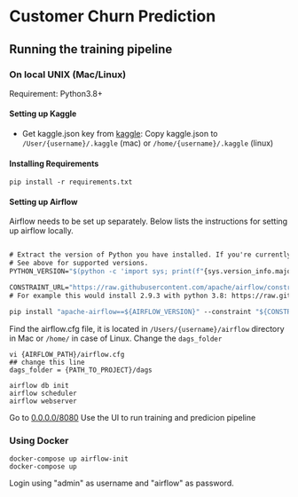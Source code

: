 # Customer Churn Prediction

## Running the training pipeline

### On local UNIX (Mac/Linux)
Requirement: Python3.8+

#### Setting up Kaggle
- Get kaggle.json key from [kaggle](https://www.kaggle.com/docs/api): Copy kaggle.json to ```/User/{username}/.kaggle``` (mac) or  ```/home/{username}/.kaggle``` (linux)

#### Installing Requirements
```pip install -r requirements.txt```

####  Setting up Airflow
Airflow needs to be set up separately. Below lists the instructions for setting up airflow locally.
```AIRFLOW_VERSION=2.9.3

# Extract the version of Python you have installed. If you're currently using a Python version that is not supported by Airflow, you may want to set this manually.
# See above for supported versions.
PYTHON_VERSION="$(python -c 'import sys; print(f"{sys.version_info.major}.{sys.version_info.minor}")')"

CONSTRAINT_URL="https://raw.githubusercontent.com/apache/airflow/constraints-${AIRFLOW_VERSION}/constraints-${PYTHON_VERSION}.txt"
# For example this would install 2.9.3 with python 3.8: https://raw.githubusercontent.com/apache/airflow/constraints-2.9.3/constraints-3.8.txt

pip install "apache-airflow==${AIRFLOW_VERSION}" --constraint "${CONSTRAINT_URL}"
```

Find the airflow.cfg file, it is located in ```/Users/{username}/airflow``` directory in Mac or ```/home/``` in case of Linux.
Change the ```dags_folder```

```
vi {AIRFLOW_PATH}/airflow.cfg
## change this line
dags_folder = {PATH_TO_PROJECT}/dags
```

```commandline
airflow db init
airflow scheduler
airflow webserver
```

Go to [0.0.0.0/8080](0.0.0.0/8080) 
Use the UI to run training and predicion pipeline

### Using Docker
```
docker-compose up airflow-init
docker-compose up
```
Login using "admin" as username and "airflow" as password.